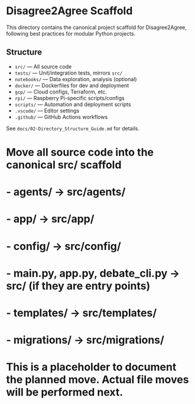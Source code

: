 # Disagree2Agree Scaffold

This directory contains the canonical project scaffold for Disagree2Agree, following best practices for modular Python projects.

## Structure

- `src/` — All source code
- `tests/` — Unit/integration tests, mirrors `src/`
- `notebooks/` — Data exploration, analysis (optional)
- `docker/` — Dockerfiles for dev and deployment
- `gcp/` — Cloud configs, Terraform, etc.
- `rpi/` — Raspberry Pi-specific scripts/configs
- `scripts/` — Automation and deployment scripts
- `.vscode/` — Editor settings
- `.github/` — GitHub Actions workflows

See `docs/02-Directory_Structure_Guide.md` for details.

# Move all source code into the canonical src/ scaffold
# - agents/ → src/agents/
# - app/ → src/app/
# - config/ → src/config/
# - main.py, app.py, debate_cli.py → src/ (if they are entry points)
# - templates/ → src/templates/
# - migrations/ → src/migrations/

# This is a placeholder to document the planned move. Actual file moves will be performed next.
